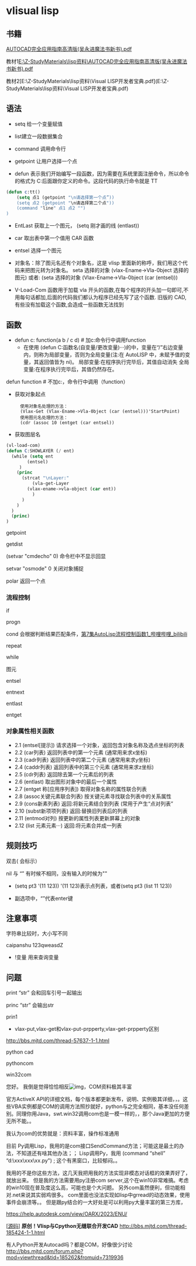 # vlisual lisp

## 书籍

[AUTOCAD完全应用指南高清版(吴永进魔法书新书).pdf](E:\Z-StudyMaterials\lisp资料\AUTOCAD完全应用指南高清版(吴永进魔法书新书).pdf)

教材1[E:\Z-StudyMaterials\lisp资料\AUTOCAD完全应用指南高清版(吴永进魔法书新书).pdf](E:\Z-StudyMaterials\lisp资料\AUTOCAD完全应用指南高清版(吴永进魔法书新书).pdf)

教材2[E:\Z-StudyMaterials\lisp资料\Visual LISP开发者宝典.pdf](E:\Z-StudyMaterials\lisp资料\Visual LISP开发者宝典.pdf)



## 语法

- setq 给一个变量赋值

- list建立一段数据集合

- command 调用命令行

- getpoint 让用户选择一个点

- defun 表示我们开始编写一段函数，因为需要在系统里面注册命令，所以命令的格式为 C:后面跟你定义的命令。这段代码的执行命令就是 TT

```lisp
(defun c:tt()
    (setq 点1 (getpoint "\n请选择第一个点”))
    (setq 点2 (getpoint "\n请选择第二个点"))
    (command "line" 点1 点2 "")
)
```

- EntLast 获取上一个图元， (setq 刚才画的线 (entlast))

- car 取出表中第一个值用 CAR 函数

- entsel 选择一个图元

- 对象名：除了图元名还有个对象名，这是 vlisp 里面新的称呼，我们用这个代码来把图元转为对象名。
  seta 选择的对象 (vlax-Ename->Vla-0bject 选择的图元)
  或者:
  (seta 选择的对象 (Vlax-Ename->Vla-0bject (car (entsel)))
- V-Load-Com 函数用于加载 vla 开头的函数,在每个程序的开头加一句即可,不用每句话都加,后面的代码我们都认为程序已经先写了这个函数.
  旧版的 CAD,有些没有加载这个函数,会造成一些函数无法找到

## 函数

- defun c: function(a b / c d) # 加c:命令行中调用function
  - 在使用 (defun C:函数名(自变量/更改变量)···)的中，变量在“/”右边变量内，则称为局部变量，否则为全局变量(注:在 AutoLISP 中，未赋予值的变量，其返回值皆为 ni)。
    局部变量:在程序执行完毕后，其值自动消失
    全局变量:在程序执行完毕后，其值仍然存在。

defun function  # 不加c:，命令行中调用（function）



- 获取对象起点

		使用对象名处理的方法：
		(Vlax-Get (Vlax-Ename->Vla-0bject (car (entsel)))'StartPoint)
		使用图元名处理的方法：
		(cdr (assoc 10 (entget (car entsel))

- 获取图层名

```lisp
(vl-load-com)
(defun C:SHOWLAYER (/ ent)
  (while (setq ent
		(entsel)
	 )
    (princ
      (strcat "\nLayer:"
	      (vla-get-Layer
		(vlax-ename->vla-object (car ent))
	      )
      )
    )
  )
  (princ)
)
```

getpoint

getdist

(setvar "cmdecho" 0)  命令栏中不显示回显

setvar "osmode" 0 关闭对象捕捉

polar 返回一个点

### 流程控制

if

progn

cond 会根据判断结果匹配条件，[第7集AutoLisp流程控制函数1_哔哩哔哩_bilibili](https://www.bilibili.com/video/BV1kb411V7K8?p=7&spm_id_from=pageDriver&vd_source=71766beb4ab755e8dfb4543e1008fa76)

repeat

while

图元

entsel

entnext

entlast

entget

### 对象属性相关函数

- 2.1 (entsel[提示]) 请求选择一个对象，返回包含对象名称及选点坐标的列表
- 2.2 (car列表) 返回列表中的第一个元素 (通常用来求x坐标)
- 2.3 (cadr列表) 返回列表中的第二个元素 (通常用来求y坐标)
- 2.4 (caddr列表) 返回列表中的第三个元素 (通常用来求z坐标)
- 2.5 (cdr列表) 返回除去第一个元素后的列表
- 2.6 (entlast) 取出图形对象中的最后一个属性
- 2.7 (entget 称[应用序列表])   取得对象名称的属性联合列表
- 2.8 (assoc关键元素联合列表) 按关键元素寻找联合列表中的关系属性
- 2.9 (cons新素列表)  返回:将新元素结合到列表 (常用于产生“点对列表”
- 2.10 (subst新项项列表) 返回:替换旧列表后的列表
- 2.11 (entmod对列) 按更新的属性列表更新屏幕上的对象
- 2.12  (list 元素元素···) 返回:将元素合并成一列表







## 规则技巧

双击(  会标示）

nil 与 “” 有时候不相同，没有输入的时候为""

- (setq pt3 '(11 123))    '(11 123)表示点列表，或者(setq pt3 (list 11 123))

- 副选项中，“”代表enter键

## 注意事项

字符串比较时，大小写不同

caipanshu  123qweasdZ

- !变量 用来查询变量

## 问题

print  “str” 会和回车引号一起输出

princ “str” 会输出str

prin1





- vlax-put,vlax-get和vlax-put-prpperty,vlax-get-prpperty区别

http://bbs.mjtd.com/thread-57637-1-1.html



python cad

pythoncom

win32com

您好。  我倒是觉得恰恰相反![img](http://bbs.mjtd.com/static/image/smiley/qq/em14.gif)，COM资料极其丰富

官方ActiveX API的详细文档，每个版本都更新发布，说明、实例极其详细，，。这些VBA实例都是COM的调用方法照抄就好，python与之完全相同，基本没任何差别。同理你用Java，swt.win32调用com也是一模一样的，，那个Java更加的方便无所不能。。

我认为com的优势就是：资料丰富，操作标准通用

目前 Py调用Lisp，我用的是com接口SendCommand方法；可能这是最土的办法，不知道还有啥其他办法；；
Lisp调用Py，我用 (command “shell” “d:\\xxx\\xxx\\xx.py") ; 这个有黑窗口，比较郁闷。。



我用的不是你这些方法，这几天我把用我的方法实现非模态对话框的效果弄好了，就放出来。
但是我的方法需要用py注册com server,这个在win10非常难搞。考虑的win10现在普及度这么高，可能也是个大问题。
另外com虽然便利，但功能相对.net来说其实弱鸡很多。
com里面也没法实现如lisp中grread的动态效果，使用事件会崩溃等。。
但是跟py结合的一大好处是可以利用py大量丰富的第三方库，



 https://help.autodesk.com/view/OARX/2023/ENU/

[[源码\]](http://bbs.mjtd.com/forum.php?mod=forumdisplay&fid=3&filter=typeid&typeid=28) **原创！Vlisp与Cpython无缝联合开发CAD** http://bbs.mjtd.com/thread-185424-1-1.html

有人Python开发Autocad吗？都是COM，好像很少讨论
http://bbs.mjtd.com/forum.php?mod=viewthread&tid=185262&fromuid=7319936
